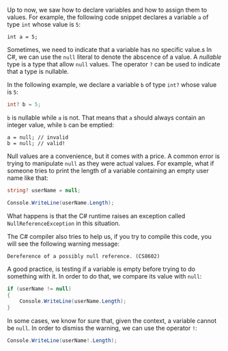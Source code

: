 Up to now, we saw how to declare variables and how to assign them to
values.  For example, the following code snippet declares a variable
`a` of type `int` whose value is `5`:

```
int a = 5;
```

Sometimes, we need to indicate that a variable has no specific value.s
In C#, we can use the `null` literal to denote the abscence of a
value.  A *nullable* type is a type that allow `null` values.  The
operator `?` can be used to indicate that a type is nullable.

In the following example, we declare a variable `b` of type `int?`
whose value is `5`:

```csharp
int? b = 5;
```

`b` is nullable while `a` is not. That means that `a` should always
contain an integer value, while `b` can be emptied:

```charp
a = null; // invalid
b = null; // valid!
```

Null values are a convenience, but it comes with a price. A common
error is trying to manipulate `null` as they were actual values.  For
example, what if someone tries to print the length of a variable
containing an empty user name like that:


```csharp
string? userName = null;

Console.WriteLine(userName.Length);
```

What happens is that the C# runtime raises an exception called
`NullReferenceException` in this situation.

The C# compiler also tries to help us, if you try to compile this
code, you will see the following warning message:

```
Dereference of a possibly null reference. (CS8602)
```

A good practice, is testing if a variable is empty before trying to do
something with it. In order to do that, we compare its value with
`null`:

```csharp
if (userName != null)
{
    Console.WriteLine(userName.Length);
}
```

In some cases, we know for sure that, given the context, a variable
cannot be `null`.  In order to dismiss the warning, we can use the
operator `!`:

```csharp
Console.WriteLine(userName!.Length);
```
